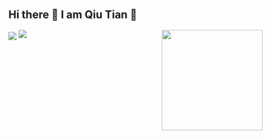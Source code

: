 ## Hi there 👋 I am Qiu Tian 🤗

<!--
**7u7u224/7u7u224** is a ✨ _special_ ✨ repository because its `README.md` (this file) appears on your GitHub profile.

Here are some ideas to get you started:

- 🔭 I’m currently working on ...
- 🌱 I’m currently learning ...
- 👯 I’m looking to collaborate on ...
- 🤔 I’m looking for help with ...
- 💬 Ask me about ...
- 📫 How to reach me: ...
- 😄 Pronouns: ...
- ⚡ Fun fact: ...
-->
<!-- 状态展示 -->
<img align="center" src="https://github-readme-stats.vercel.app/api?username=7u7u224&show_icons=true&theme=yellow"/>

<img align='right' src="https://profile-counter.glitch.me/7u7u224/count.svg" width="200">

<img src="https://readme-typing-svg.herokuapp.com/?lines=你好呀～;今天开心吗？&font=Roboto&color=000000&size=18" />
